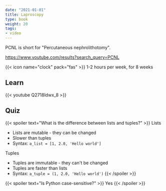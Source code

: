 ```yaml
---
date: "2021-01-01"
title: Laproscopy
type: book
weight: 20
tags:
- video
---
```


PCNL is short for "Percutaneous nephrolithotomy".

https://www.youtube.com/results?search_query=PCNL

<!--more-->

{{< icon name="clock" pack="fas" >}} 1-2 hours per week, for 8 weeks

## Learn

{{< youtube Q2718ldwx_8 >}}

## Quiz

{{< spoiler text="What is the difference between lists and tuples?" >}}
Lists

- Lists are mutable - they can be changed
- Slower than tuples
- Syntax: `a_list = [1, 2.0, 'Hello world']`

Tuples

- Tuples are immutable - they can't be changed
- Tuples are faster than lists 
- Syntax: `a_tuple = (1, 2.0, 'Hello world')`
{{< /spoiler >}}

{{< spoiler text="Is Python case-sensitive?" >}}
Yes
{{< /spoiler >}}
